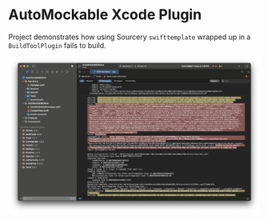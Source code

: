 # AutoMockable Xcode Plugin

Project demonstrates how using Sourcery `swifttemplate` wrapped up in a `BuildToolPlugin` fails to build.

<p align="center">
  <img src="docs/media/build-error.png" alt="Xcode Screenshot" width="1024">
</p>
